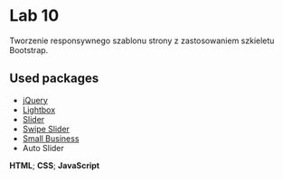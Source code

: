 # Lab 10
Tworzenie responsywnego szablonu strony z zastosowaniem szkieletu Bootstrap. </br>

## Used packages
  - [jQuery](https://ajax.googleapis.com/ajax/libs/jquery/3.7.1/jquery.min.js)
  - [Lightbox](https://github.com/lokesh/lightbox2)
  - [Slider](http://jonraasch.com/blog/a-simple-jquery-slideshow)
  - [Swipe Slider](https://codepen.io/tobiasdev/pen/MoEodz)
  - [Small Business](https://startbootstrap.com/template/small-business)
  - Auto Slider

**HTML**; **CSS**; **JavaScript**
